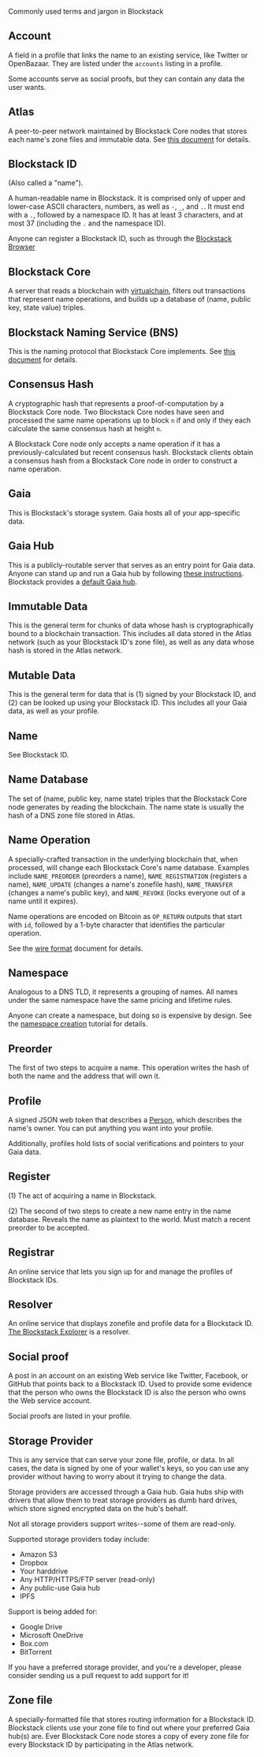 

Commonly used terms and jargon in Blockstack

## Account

A field in a profile that links the name to an existing service, like Twitter or OpenBazaar.  They are listed under the `accounts` listing in a profile.

Some accounts serve as social proofs, but they can contain any data the user wants.

## Atlas

A peer-to-peer network maintained by Blockstack Core nodes that stores each
name's zone files and immutable data.  See [this document](atlas_network.md) for
details.

## Blockstack ID

(Also called a "name").

A human-readable name in Blockstack.  It is comprised only of upper and lower-case ASCII characters, numbers, as well as `-`, `_`, and `.`.  It must end with a `.`, followed by a namespace ID.  It has at least 3 characters, and at most 37 (including the `.` and the namespace ID).

Anyone can register a Blockstack ID, such as through the [Blockstack Browser](https://github.com/blockstack/blockstack-browser)

## Blockstack Core

A server that reads a blockchain with [virtualchain](https://github.com/blockstack/blockstack-virtualchain), filters out transactions that represent name operations, and builds up a database of (name, public key, state value) triples.

## Blockstack Naming Service (BNS)

This is the naming protocol that Blockstack Core implements.  See [this
document](blockstack_naming_service.md) for details.

## Consensus Hash

A cryptographic hash that represents a proof-of-computation by a Blockstack Core node.  Two Blockstack Core nodes have seen and processed the same name operations up to block `n` if and only if they each calculate the same consensus hash at height `n`.

A Blockstack Core node only accepts a name operation if it has a previously-calculated but recent consensus hash.  Blockstack clients obtain a consensus hash from a Blockstack Core node in order to construct a name operation.

## Gaia

This is Blockstack's storage system.  Gaia hosts all of your app-specific data.

## Gaia Hub

This is a publicly-routable server that serves as an entry point for Gaia data.
Anyone can stand up and run a Gaia hub by following [these
instructions](https://github.com/blockstack/gaia).
Blockstack provides a [default Gaia hub](https://gaia.blockstack.org).

## Immutable Data

This is the general term for chunks of data whose hash is cryptographically
bound to a blockchain transaction.  This includes all data stored in the Atlas
network (such as your Blockstack ID's zone file),
as well as any data whose hash is stored in the Atlas network.

## Mutable Data

This is the general term for data that is (1) signed by your Blockstack ID, and
(2) can be looked up using your Blockstack ID.  This includes all your Gaia
data, as well as your profile.

## Name

See Blockstack ID.

## Name Database

The set of (name, public key, name state) triples that the Blockstack Core node generates by reading the blockchain.  The name state is usually the hash of a DNS zone file stored in Atlas.

## Name Operation

A specially-crafted transaction in the underlying blockchain that, when processed, will change each Blockstack Core's name database.  Examples include `NAME_PREORDER` (preorders a name), `NAME_REGISTRATION` (registers a name), `NAME_UPDATE` (changes a name's zonefile hash), `NAME_TRANSFER` (changes a name's public key), and `NAME_REVOKE` (locks everyone out of a name until it expires).

Name operations are encoded on Bitcoin as `OP_RETURN` outputs that start with `id`, followed by a 1-byte character that identifies the particular operation.

See the [wire format](wire-format.md) document for details.

## Namespace

Analogous to a DNS TLD, it represents a grouping of names.  All names under the same namespace have the same pricing and lifetime rules.

Anyone can create a namespace, but doing so is expensive by design.  See the
[namespace creation](namespace_creation.md) tutorial for details.

## Preorder

The first of two steps to acquire a name.  This operation writes the hash of both the name and the address that will own it.

## Profile

A signed JSON web token that describes a [Person](https://schema.org/Person), which describes the name's owner.  You can put anything you want into your profile.

Additionally, profiles hold lists of social verifications and pointers to your Gaia data.

## Register

(1) The act of acquiring a name in Blockstack.

(2) The second of two steps to create a new name entry in the name database.  Reveals the name as plaintext to the world.  Must match a recent preorder to be accepted.

## Registrar

An online service that lets you sign up for and manage the profiles of Blockstack IDs.

## Resolver

An online service that displays zonefile and profile data for a Blockstack ID.  [The Blockstack Explorer](https://explorer.blockstack.org) is a resolver.

## Social proof

A post in an account on an existing Web service like Twitter, Facebook, or GitHub that points back to a Blockstack ID.  Used to provide some evidence that the person who owns the Blockstack ID is also the person who owns the Web service account.

Social proofs are listed in your profile.

## Storage Provider

This is any service that can serve your zone file, profile, or data.  In all cases, the data is signed by one of your wallet's keys, so you can use any provider without having to worry about it trying to change the data.

Storage providers are accessed through a Gaia hub.  Gaia hubs ship with drivers
that allow them to treat storage providers as dumb hard drives, which store
signed encrypted data on the hub's behalf.

Not all storage providers support writes--some of them are read-only.

Supported storage providers today include:
* Amazon S3
* Dropbox
* Your harddrive
* Any HTTP/HTTPS/FTP server (read-only)
* Any public-use Gaia hub
* IPFS

Support is being added for:
* Google Drive
* Microsoft OneDrive
* Box.com
* BitTorrent

If you have a preferred storage provider, and you're a developer, please consider sending us a pull request to add support for it!

## Zone file

A specially-formatted file that stores routing information for a Blockstack ID.
Blockstack clients use your zone file to find out where your preferred Gaia
hub(s) are.  Ever Blockstack Core node stores a copy of every zone file for
every Blockstack ID by participating in the Atlas network.
